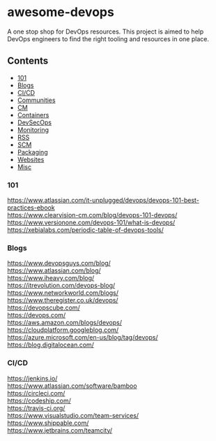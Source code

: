 # awesome-devops
A one stop shop for DevOps resources.
This project is aimed to help DevOps engineers to find the right tooling and resources in one place.

## Contents
- [101](#101)
- [Blogs](#Blogs)
- [CI/CD](#CI/CD)
- [Communities](#Communities)
- [CM](#CM)
- [Containers](#Containers)
- [DevSecOps](#DevSecOps)
- [Monitoring](#Monitoring)
- [RSS](#RSS)
- [SCM](#SCM)
- [Packaging](#Packaging)
- [Websites](#Websites)
- [Misc](#Misc)

### 101
https://www.atlassian.com/it-unplugged/devops/devops-101-best-practices-ebook \
https://www.clearvision-cm.com/blog/devops-101-devops/ 
https://www.versionone.com/devops-101/what-is-devops/
https://xebialabs.com/periodic-table-of-devops-tools/

### Blogs
https://www.devopsguys.com/blog/ \
https://www.atlassian.com/blog/ \
https://www.iheavy.com/blog/ \
https://itrevolution.com/devops-blog/ \
https://www.networkworld.com/blogs/ \
https://www.theregister.co.uk/devops/ \
https://devopscube.com/ \
https://devops.com/ \
https://aws.amazon.com/blogs/devops/ \
https://cloudplatform.googleblog.com/ \
https://azure.microsoft.com/en-us/blog/tag/devops/ \
https://blog.digitalocean.com/

### CI/CD
https://jenkins.io/ \
https://www.atlassian.com/software/bamboo \
https://circleci.com/ \
https://codeship.com/ \
https://travis-ci.org/ \
https://www.visualstudio.com/team-services/ \
https://www.shippable.com/ \
https://www.jetbrains.com/teamcity/



